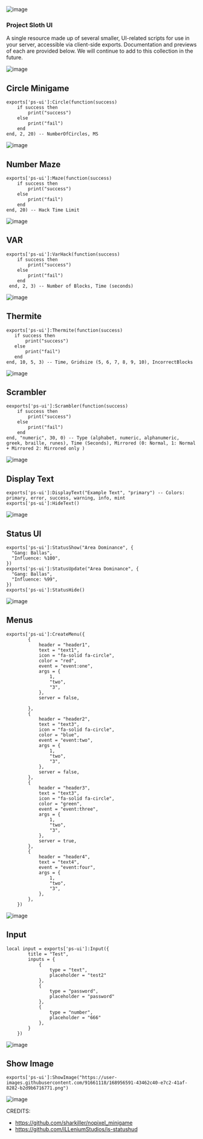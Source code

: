 ![image](https://user-images.githubusercontent.com/82112471/175300046-5835dcc8-475f-46b5-bc2b-2b1fdc6fd760.png)
### Project Sloth UI
A single resource made up of several smaller, UI-related scripts for use in your server, accessible via client-side exports. Documentation and previews of each are provided below. We will continue to add to this collection in the future.

![image](https://user-images.githubusercontent.com/82112471/175300175-6d6f926f-b3e2-42d3-b564-2e52e737d6c2.png)

## Circle Minigame

```
exports['ps-ui']:Circle(function(success)
    if success then
        print("success")
	else
		print("fail")
	end
end, 2, 20) -- NumberOfCircles, MS
```
![image](https://user-images.githubusercontent.com/70592880/174923967-49718d68-a71d-4df7-8664-a210bee0d1a5.png)

## Number Maze
```
exports['ps-ui']:Maze(function(success)
    if success then
        print("success")
	else
		print("fail")
	end
end, 20) -- Hack Time Limit
```
![image](https://user-images.githubusercontent.com/7463741/170586240-fa92a1fc-aac0-48bb-938f-f6f03a63511f.png)

## VAR
```
exports['ps-ui']:VarHack(function(success)
    if success then
        print("success")
	else
		print("fail")
	end
 end, 2, 3) -- Number of Blocks, Time (seconds)
 ```
 ![image](https://user-images.githubusercontent.com/7463741/170586620-51c8648d-1f2c-4ff5-a8d0-755c82b34d58.png)

 ## Thermite
 ```
exports['ps-ui']:Thermite(function(success)
    if success then
        print("success")
	else
		print("fail")
	end
end, 10, 5, 3) -- Time, Gridsize (5, 6, 7, 8, 9, 10), IncorrectBlocks
 ```
 ![image](https://user-images.githubusercontent.com/7463741/170587067-4c27bf6e-8f5b-4bff-a739-d688be3450fe.png)

## Scrambler
```
eexports['ps-ui']:Scrambler(function(success)
    if success then
        print("success")
	else
		print("fail")
	end
end, "numeric", 30, 0) -- Type (alphabet, numeric, alphanumeric, greek, braille, runes), Time (Seconds), Mirrored (0: Normal, 1: Normal + Mirrored 2: Mirrored only )
```
![image](https://user-images.githubusercontent.com/7463741/170587319-2109661a-8baf-48ff-b4bb-cd18fc10ec73.png)

## Display Text
```
exports['ps-ui']:DisplayText("Example Text", "primary") -- Colors: primary, error, success, warning, info, mint
exports['ps-ui']:HideText()
```
![image](https://user-images.githubusercontent.com/7463741/170587380-0629b5fc-80d6-4c2a-85c1-4e5426167197.png)

## Status UI
```
exports['ps-ui']:StatusShow("Area Dominance", {
  "Gang: Ballas",
  "Influence: %100",
})
exports['ps-ui']:StatusUpdate("Area Dominance", {
  "Gang: Ballas",
  "Influence: %99",
})
exports['ps-ui']:StatusHide()
```
![image](https://user-images.githubusercontent.com/7463741/170587637-57217095-29ab-460e-9933-123fb0500e12.png)

## Menus
```
exports['ps-ui']:CreateMenu({
        {
            header = "header1",
            text = "text1",
            icon = "fa-solid fa-circle",
            color = "red",
            event = "event:one",
            args = {
                1,
                "two",
                "3",
            },
            server = false,

        },
        {
            header = "header2",
            text = "text3",
            icon = "fa-solid fa-circle",
            color = "blue",
            event = "event:two",
            args = {
                1,
                "two",
                "3",
            },
            server = false,
        },
        {
            header = "header3",
            text = "text3",
            icon = "fa-solid fa-circle",
            color = "green",
            event = "event:three",
            args = {
                1,
                "two",
                "3",
            },
            server = true,
        },
        {
            header = "header4",
            text = "text4",
            event = "event:four",
            args = {
                1,
                "two",
                "3",
            },
        },
    })
```
![image](https://user-images.githubusercontent.com/7463741/170587722-4dca53b1-c2b2-43a9-990e-37bafb202a7e.png)

## Input

```
local input = exports['ps-ui']:Input({
        title = "Test",
        inputs = {
            {
                type = "text",
                placeholder = "test2"
            },
            {
                type = "password",
                placeholder = "password"
            },
            {
                type = "number",
                placeholder = "666"
            },
        }
    })
```
![image](https://user-images.githubusercontent.com/7463741/170587795-236d2826-c510-4622-9580-dc2cd3bf1902.png)

## Show Image

```
exports['ps-ui']:ShowImage("https://user-images.githubusercontent.com/91661118/168956591-43462c40-e7c2-41af-8282-b2d9b6716771.png")
```
![image](https://user-images.githubusercontent.com/70592880/173483722-53c40c11-faf0-42d8-98b2-ec97d99c3a39.png)


CREDITS:
- https://github.com/sharkiller/nopixel_minigame
- https://github.com/iLLeniumStudios/is-statushud
